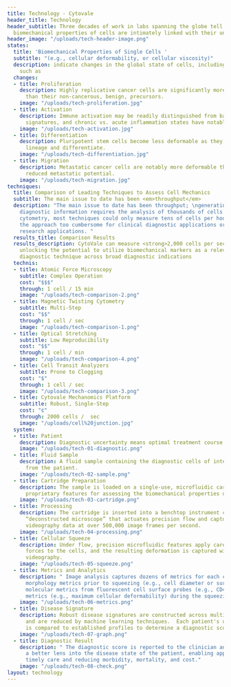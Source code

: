 ```yaml
---
title: Technology - Cytovale
header_title: Technology
header_subtitle: Three decades of work in labs spanning the globe tell us that the
  biomechanical properties of cells are intimately linked with their underlying state
header_image: "/uploads/tech-header-image.png"
states:
  title: 'Biomechanical Properties of Single Cells '
  subtitle: "(e.g., cellular deformability, or cellular viscosity)"
  description: indicate changes in the global state of cells, including phenomena
    such as
  changes:
  - title: Proliferation
    description: Highly replicative cancer cells are significantly more deformable
      than their non-cancerous, benign, precursors.
    image: "/uploads/tech-proliferation.jpg"
  - title: Activation
    description: Immune activation may be readily distinguished from baseline biomechanical
      signatures, and chronic vs. acute inflammation states have notable differences.
    image: "/uploads/tech-activation.jpg"
  - title: Differentiation
    description: Pluripotent stem cells become less deformable as they commit to a
      lineage and differentiate.
    image: "/uploads/tech-differentiation.jpg"
  - title: Migration
    description: Metastatic cancer cells are notably more deformable than those with
      reduced metastatic potential.
    image: "/uploads/tech-migration.jpg"
techniques:
  title: Comparison of Leading Techniques to Assess Cell Mechanics
  subtitle: The main issue to date has been <em>throughput</em>
  description: "The main issue to date has been throughput; \ngenerating meaningful
    diagnostic information requires the analysis of thousands of cells. Until deformability
    cytometry, most techniques could only measure tens of cells per hour, rendering
    the approach too cumbersome for clinical diagnostic applications or high throughput
    research applications. "
  results_title: Comparison Results
  results_description: CytoVale can measure <strong>2,000 cells per second</strong>,
    unlocking the potential to utilize biomechanical markers as a relevant clinical
    diagnostic technique across broad diagnostic indications
  technis:
  - title: Atomic Force Microscopy
    subtitle: Complex Operation
    cost: "$$$"
    through: 1 cell / 15 min
    image: "/uploads/tech-comparison-2.png"
  - title: Magnetic Twisting Cytometry
    subtitle: Multi-Step
    cost: "$$"
    through: 1 cell / sec
    image: "/uploads/tech-comparison-1.png"
  - title: Optical Stretching
    subtitle: Low Reproducibility
    cost: "$$"
    through: 1 cell / min
    image: "/uploads/tech-comparison-4.png"
  - title: Cell Transit Analyzers
    subtitle: Prone to Clogging
    cost: "$"
    through: 1 cell / sec
    image: "/uploads/tech-comparison-3.png"
  - title: Cytovale Mechanomics Platform
    subtitle: Robust, Single-Step
    cost: "¢"
    through: 2000 cells /  sec
    image: "/uploads/cell%20junction.jpg"
  system:
  - title: Patient
    description: Diagnostic uncertainty means optimal treatment course is unknown.
    image: "/uploads/tech-01-diagnostic.png"
  - title: Fluid Sample
    description: A fluid sample containing the diagnostic cells of interest is collected
      from the patient.
    image: "/uploads/tech-02-sample.png"
  - title: Cartridge Preparation
    description: The sample is loaded on a single-use, microfluidic cartridge with
      proprietary features for assessing the biomechanical properties of single cells.
    image: "/uploads/tech-03-cartridge.png"
  - title: Processing
    description: The cartridge is inserted into a benchtop instrument containing a
      “deconstructed microscope” that actuates precision flow and captures high speed
      videography data at over 500,000 image frames per second.
    image: "/uploads/tech-04-processing.png"
  - title: Cellular Squeeze
    description: Under flow, precision microfluidic features apply carefully calibrated
      forces to the cells, and the resulting deformation is captured with high speed
      videography.
    image: "/uploads/tech-05-squeeze.png"
  - title: Metrics and Analytics
    description: "￼Image analysis captures dozens of metrics for each cell, including
      morphology metrics prior to squeezing (e.g., cell diameter or surface roughness),
      molecular metrics from fluorescent cell surface probes (e.g., CD45+), and structural
      metrics (e.g., maximum cellular deformability) during the squeezing event."
    image: "/uploads/tech-06-metrics.png"
  - title: Disease Signature
    description: Robust disease signatures are constructed across multiple dimensions
      and are reduced by machine learning techniques.  Each patient's unique signature
      is compared to established profiles to determine a diagnostic score.
    image: "/uploads/tech-07-graph.png"
  - title: Diagnostic Result
    description: "￼The diagnostic score is reported to the clinician and provides
      a better lens into the disease state of the patient, enabling appropriate and
      timely care and reducing morbidity, mortality, and cost."
    image: "/uploads/tech-08-check.png"
layout: technology
---
```



